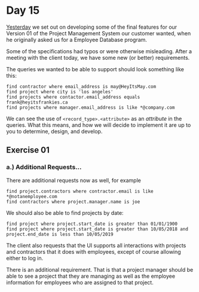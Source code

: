 # Day 15

[Yesterday](https://github.com/compsciacademy/fulltime-program-2021-Q2/tree/main/Week03/Day14#day-14) we set out on developing some of the final features for our Version 01 of the Project Management System our customer wanted, when he originally asked us for a Employee Database program.  
  
Some of the specifications had typos or were otherwise misleading. After a meeting with the client today, we have some new (or better) requirements.  
  
The queries we wanted to be able to support should look something like this:
```
find contractor where email_address is may@HeyItsMay.com
find project where city is 'los angeles'
find projects where contactor.email_address equals frank@heyitsfrankies.ca
find projects where manager.email_address is like *@company.com
```

We can see the use of `<record_type>.<attribute>`  as an _attribute_ in the queries. What this means, and how we will decide to implement it are up to you to determine, design, and develop.  
  
## Exercise 01  
  
### a.) Additional Requests...
  
There are additional requests now as well, for example
```
find project.contractors where contractor.email is like *@notanemployee.com
find contractors where project.manager.name is joe
```

We should also be able to find projects by date:
```
find project where project.start_date is greater than 01/01/1900
find project where project.start_date is greater than 10/05/2018 and project.end_date is less than 10/05/2019
```

The client also requests that the UI supports all interactions with projects and contractors that it does with employees, except of course allowing either to log in.  
  
There is an additional requirement. That is that a project manager should be able to see a project that they are managing as well as the employee information for employees who are assigned to that project.  
  